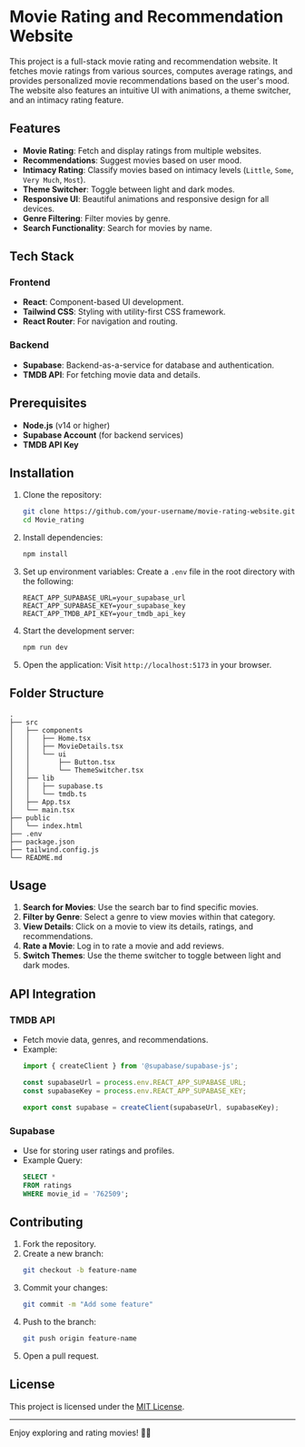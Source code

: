 # Movie Rating and Recommendation Website

This project is a full-stack movie rating and recommendation website. It fetches movie ratings from various sources, computes average ratings, and provides personalized movie recommendations based on the user's mood. The website also features an intuitive UI with animations, a theme switcher, and an intimacy rating feature.

## Features

- **Movie Rating**: Fetch and display ratings from multiple websites.
- **Recommendations**: Suggest movies based on user mood.
- **Intimacy Rating**: Classify movies based on intimacy levels (`Little`, `Some`, `Very Much`, `Most`).
- **Theme Switcher**: Toggle between light and dark modes.
- **Responsive UI**: Beautiful animations and responsive design for all devices.
- **Genre Filtering**: Filter movies by genre.
- **Search Functionality**: Search for movies by name.

## Tech Stack

### Frontend
- **React**: Component-based UI development.
- **Tailwind CSS**: Styling with utility-first CSS framework.
- **React Router**: For navigation and routing.

### Backend
- **Supabase**: Backend-as-a-service for database and authentication.
- **TMDB API**: For fetching movie data and details.

## Prerequisites

- **Node.js** (v14 or higher)
- **Supabase Account** (for backend services)
- **TMDB API Key**

## Installation

1. Clone the repository:
   ```bash
   git clone https://github.com/your-username/movie-rating-website.git
   cd Movie_rating
   ```

2. Install dependencies:
   ```bash
   npm install
   ```

3. Set up environment variables:
   Create a `.env` file in the root directory with the following:
   ```env
   REACT_APP_SUPABASE_URL=your_supabase_url
   REACT_APP_SUPABASE_KEY=your_supabase_key
   REACT_APP_TMDB_API_KEY=your_tmdb_api_key
   ```

4. Start the development server:
   ```bash
   npm run dev
   ```

5. Open the application:
   Visit `http://localhost:5173` in your browser.

## Folder Structure

```
.
├── src
│   ├── components
│   │   ├── Home.tsx
│   │   ├── MovieDetails.tsx
│   │   └── ui
│   │       ├── Button.tsx
│   │       └── ThemeSwitcher.tsx
│   ├── lib
│   │   ├── supabase.ts
│   │   └── tmdb.ts
│   ├── App.tsx
│   └── main.tsx
├── public
│   └── index.html
├── .env
├── package.json
├── tailwind.config.js
└── README.md
```

## Usage

1. **Search for Movies**: Use the search bar to find specific movies.
2. **Filter by Genre**: Select a genre to view movies within that category.
3. **View Details**: Click on a movie to view its details, ratings, and recommendations.
4. **Rate a Movie**: Log in to rate a movie and add reviews.
5. **Switch Themes**: Use the theme switcher to toggle between light and dark modes.

## API Integration

### TMDB API
- Fetch movie data, genres, and recommendations.
- Example:
  ```typescript
  import { createClient } from '@supabase/supabase-js';

  const supabaseUrl = process.env.REACT_APP_SUPABASE_URL;
  const supabaseKey = process.env.REACT_APP_SUPABASE_KEY;

  export const supabase = createClient(supabaseUrl, supabaseKey);
  ```

### Supabase
- Use for storing user ratings and profiles.
- Example Query:
  ```sql
  SELECT *
  FROM ratings
  WHERE movie_id = '762509';
  ```

## Contributing

1. Fork the repository.
2. Create a new branch:
   ```bash
   git checkout -b feature-name
   ```
3. Commit your changes:
   ```bash
   git commit -m "Add some feature"
   ```
4. Push to the branch:
   ```bash
   git push origin feature-name
   ```
5. Open a pull request.

## License

This project is licensed under the [MIT License](LICENSE).

---

Enjoy exploring and rating movies! 🎥🍿

